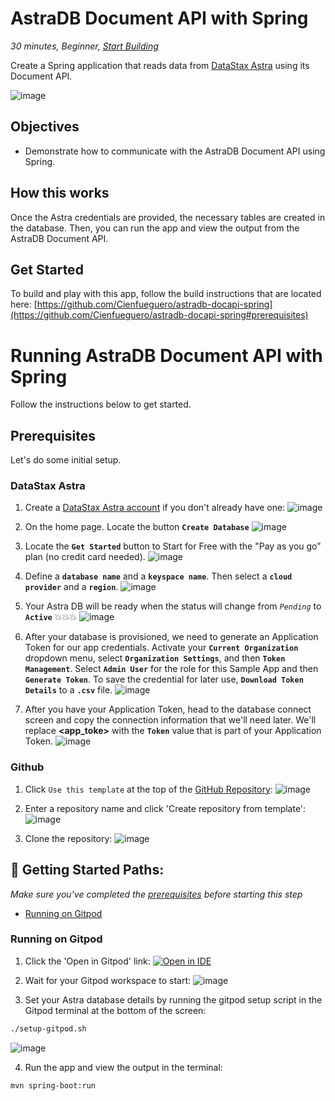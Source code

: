 <!--- STARTEXCLUDE --->
# AstraDB Document API with Spring
*30 minutes, Beginner, [Start Building](https://github.com/DataStax-Examples/astradb-spring-rest#prerequisites)*

Create a Spring application that reads data from [DataStax Astra](https://astra.datastax.com/register?utm_source=devplay&utm_medium=github&utm_campaign=astradb-spring-rest) using its Document API.
<!--- ENDEXCLUDE --->

![image](https://raw.githubusercontent.com/DataStax-Examples/sample-app-template/master/screenshots/astra-sample-app-default.png)

## Objectives
* Demonstrate how to communicate with the AstraDB Document API using Spring.

## How this works
Once the Astra credentials are provided, the necessary tables are created in the database. Then, you 
can run the app and view the output from the AstraDB Document API.

## Get Started
To build and play with this app, follow the build instructions that are located here: [https://github.com/Cienfueguero/astradb-docapi-spring](https://github.com/Cienfueguero/astradb-docapi-spring#prerequisites)

<!--- STARTEXCLUDE --->
# Running AstraDB Document API with Spring
Follow the instructions below to get started.

## Prerequisites
Let's do some initial setup.

### DataStax Astra
1. Create a [DataStax Astra account](https://astra.datastax.com/register?utm_source=github&utm_medium=referral&utm_campaign=astradb-docapi-spring) if you don't 
already have one:
![image](https://raw.githubusercontent.com/DataStax-Examples/sample-app-template/master/screenshots/astra-register-basic-auth.png)

2. On the home page. Locate the button **`Create Database`**
![image](https://raw.githubusercontent.com/DataStax-Examples/sample-app-template/master/screenshots/astra-dashboard.png)

3. Locate the **`Get Started`** button to Start for Free with the "Pay as you go" plan (no credit card needed).
![image](https://raw.githubusercontent.com/DataStax-Examples/sample-app-template/master/screenshots/astra-select-plan.png)

4. Define a **`database name`** and a **`keyspace name`**. Then select a **`cloud provider`** and a **`region`**.
![image](https://raw.githubusercontent.com/DataStax-Examples/sample-app-template/master/screenshots/astra-create-db.png)

5. Your Astra DB will be ready when the status will change from *`Pending`* to **`Active`** 💥💥💥 
![image](https://raw.githubusercontent.com/DataStax-Examples/sample-app-template/master/screenshots/astra-db-active.png)

6. After your database is provisioned, we need to generate an Application Token for our app credentials. Activate your **`Current Organization`** dropdown menu, select **`Organization Settings`**, and then **`Token Management`**. Select **`Admin User`** for the role for this Sample App and then **`Generate Token`**. To save the credential for later use, **`Download Token Details`** to a **`.csv`** file.
![image](https://raw.githubusercontent.com/DataStax-Examples/sample-app-template/master/screenshots/astra-db-settings.png)

7. After you have your Application Token, head to the database connect screen and copy the connection information that we'll need later. We'll replace **<app_toke>** with the **`Token`** value that is part of your Application Token.
![image](https://raw.githubusercontent.com/DataStax-Examples/sample-app-template/master/screenshots/astra-db-connect.png)

### Github
1. Click `Use this template` at the top of the [GitHub Repository](https://github.com/Cienfueguero/astradb-docapi-spring):
![image](https://raw.githubusercontent.com/DataStax-Examples/sample-app-template/master/screenshots/github-use-template.png)

2. Enter a repository name and click 'Create repository from template':
![image](https://raw.githubusercontent.com/DataStax-Examples/sample-app-template/master/screenshots/github-create-repository.png)

3. Clone the repository:
![image](https://raw.githubusercontent.com/DataStax-Examples/sample-app-template/master/screenshots/github-clone.png)

## 🚀 Getting Started Paths:
*Make sure you've completed the [prerequisites](#prerequisites) before starting this step*
  - [Running on Gitpod](#running-on-gitpod)

### Running on Gitpod
1. Click the 'Open in Gitpod' link:
[![Open in IDE](https://gitpod.io/button/open-in-gitpod.svg)](https://gitpod.io/#https://github.com/Cienfueguero/astradb-docapi-spring)

2. Wait for your Gitpod workspace to start:
![image](https://user-images.githubusercontent.com/3254549/88744125-5171c280-d0fb-11ea-9676-de4589e42589.png)

3. Set your Astra database details by running the gitpod setup script in the Gitpod terminal at the bottom of the screen:
```sh
./setup-gitpod.sh
```
![image](https://user-images.githubusercontent.com/3254549/88752966-f7c7c300-d10f-11ea-9a78-d2a9707192bd.png)

4. Run the app and view the output in the terminal:
```sh
mvn spring-boot:run
```

<!--- ENDEXCLUDE --->
